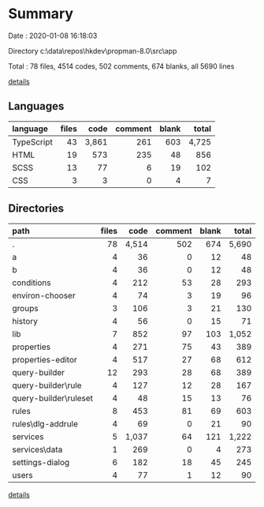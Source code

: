 # Summary

Date : 2020-01-08 16:18:03

Directory c:\data\repos\hkdev\propman-8.0\src\app

Total : 78 files,  4514 codes, 502 comments, 674 blanks, all 5690 lines

[details](details.md)

## Languages
| language | files | code | comment | blank | total |
| :--- | ---: | ---: | ---: | ---: | ---: |
| TypeScript | 43 | 3,861 | 261 | 603 | 4,725 |
| HTML | 19 | 573 | 235 | 48 | 856 |
| SCSS | 13 | 77 | 6 | 19 | 102 |
| CSS | 3 | 3 | 0 | 4 | 7 |

## Directories
| path | files | code | comment | blank | total |
| :--- | ---: | ---: | ---: | ---: | ---: |
| . | 78 | 4,514 | 502 | 674 | 5,690 |
| a | 4 | 36 | 0 | 12 | 48 |
| b | 4 | 36 | 0 | 12 | 48 |
| conditions | 4 | 212 | 53 | 28 | 293 |
| environ-chooser | 4 | 74 | 3 | 19 | 96 |
| groups | 3 | 106 | 3 | 21 | 130 |
| history | 4 | 56 | 0 | 15 | 71 |
| lib | 7 | 852 | 97 | 103 | 1,052 |
| properties | 4 | 271 | 75 | 43 | 389 |
| properties-editor | 4 | 517 | 27 | 68 | 612 |
| query-builder | 12 | 293 | 28 | 68 | 389 |
| query-builder\rule | 4 | 127 | 12 | 28 | 167 |
| query-builder\ruleset | 4 | 48 | 15 | 13 | 76 |
| rules | 8 | 453 | 81 | 69 | 603 |
| rules\dlg-addrule | 4 | 69 | 0 | 21 | 90 |
| services | 5 | 1,037 | 64 | 121 | 1,222 |
| services\data | 1 | 269 | 0 | 4 | 273 |
| settings-dialog | 6 | 182 | 18 | 45 | 245 |
| users | 4 | 77 | 1 | 12 | 90 |

[details](details.md)
